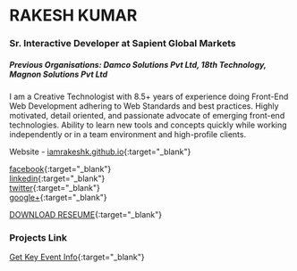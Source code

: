 # RAKESH KUMAR
### Sr. Interactive Developer at Sapient Global Markets
##### Previous Organisations: Damco Solutions Pvt Ltd, 18th Technology, Magnon Solutions Pvt Ltd

I am a Creative Technologist with 8.5+ years of experience doing Front-End Web Development adhering to Web Standards and best practices. Highly motivated, detail oriented, and passionate advocate of emerging front-end technologies. Ability to learn new tools and concepts quickly while working independently or in a team environment and high-profile clients.

Website - [iamrakeshk.github.io](https://iamrakeshk.github.io/){:target="_blank"}

[facebook](https://www.facebook.com/maarkup/){:target="_blank"}<br>
[linkedin](https://www.linkedin.com/in/rakeshpersonal/){:target="_blank"}<br>
[twitter](https://twitter.com/maarkup){:target="_blank"}<br>
[google+](https://plus.google.com/+RakeshKumar-ui-developer){:target="_blank"}

[DOWNLOAD RESEUME](https://docs.google.com/file/d/0B_BceP9CbirvMHpWNVAtcWk2MkU/view){:target="_blank"}


### Projects Link

[Get Key Event Info](https://iamrakeshk.github.io/keyinfo/){:target="_blank"}